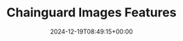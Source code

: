 ---
title: "Chainguard Images Features"
linktitle: "Features"
aliases:
- /chainguard/chainguard-images/images-features
- /chainguard/chainguard-images/images-features
description: "Resources on Chainguard Images' features and how to use them"
type: "article"
date: 2024-12-19T08:49:15+00:00
lastmod: 2024-12-19T08:49:15+00:00
draft: false
images: []
weight: 020
topic: true
banner: {
    image: "/icon-box-fill.svg",
    title: "FIPS-enabled Images",
    cta: "Read more",
    link: "/chainguard/chainguard-images/features/fips-images/"
}
sectiontitle: "Chainguard Images Features & Resources"
tutorials: [
  {
    title: "Custom Assembly",
    description: "",
    url: "/chainguard/chainguard-images/features/custom-assembly/"
  },
  {
    title: "Image STIGs",
    description: "",
    url: "/chainguard/chainguard-images/features/image-stigs/"
  },
  {
    title: "Custom Certificates",
    description: "",
    url: "/chainguard/chainguard-images/features/incert-custom-certs/"
  },
  {
    title: "CVE Visualizations",
    description: "",
    url: "/chainguard/chainguard-images/features/cve_visualizations/"
  },
  {
    title: "Tag History API",
    description: "",
    url: "/chainguard/chainguard-images/features/using-the-tag-history-api/"
  },
  {
    title: "EOL Notifications",
    description: "",
    url: "/chainguard/chainguard-images/features/eol-notifications/"
  },
]

---
